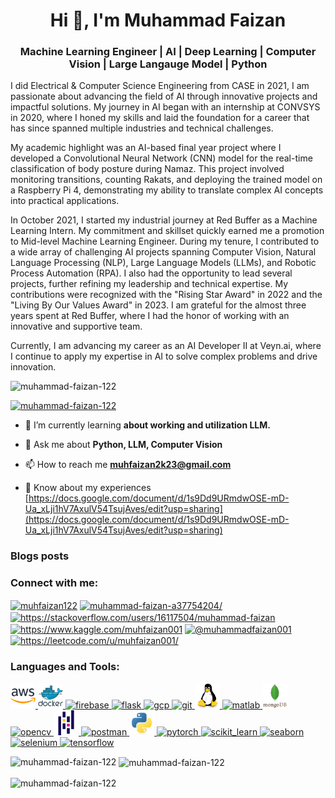 <h1 align="center">Hi 👋, I'm Muhammad Faizan</h1>
<h3 align="center">Machine Learning Engineer | AI | Deep Learning | Computer Vision | Large Langauge Model | Python</h3>

I did Electrical & Computer Science Engineering from CASE in 2021, I am passionate about advancing the field of AI through innovative projects and impactful solutions. My journey in AI began with an internship at CONVSYS in 2020, where I honed my skills and laid the foundation for a career that has since spanned multiple industries and technical challenges.

My academic highlight was an AI-based final year project where I developed a Convolutional Neural Network (CNN) model for the real-time classification of body posture during Namaz. This project involved monitoring transitions, counting Rakats, and deploying the trained model on a Raspberry Pi 4, demonstrating my ability to translate complex AI concepts into practical applications.

In October 2021, I started my industrial journey at Red Buffer as a Machine Learning Intern. My commitment and skillset quickly earned me a promotion to Mid-level Machine Learning Engineer. During my tenure, I contributed to a wide array of challenging AI projects spanning Computer Vision, Natural Language Processing (NLP), Large Language Models (LLMs), and Robotic Process Automation (RPA). I also had the opportunity to lead several projects, further refining my leadership and technical expertise. My contributions were recognized with the "Rising Star Award" in 2022 and the "Living By Our Values Award" in 2023. I am grateful for the almost three years spent at Red Buffer, where I had the honor of working with an innovative and supportive team.

Currently, I am advancing my career as an AI Developer II at Veyn.ai, where I continue to apply my expertise in AI to solve complex problems and drive innovation.
<p align="left"> <img src="https://komarev.com/ghpvc/?username=muhammad-faizan-122&label=Profile%20views&color=0e75b6&style=flat" alt="muhammad-faizan-122" /> </p>

<p align="left"> <a href="https://github.com/ryo-ma/github-profile-trophy"><img src="https://github-profile-trophy.vercel.app/?username=muhammad-faizan-122" alt="muhammad-faizan-122" /></a> </p>

- 🌱 I’m currently learning **about working and utilization LLM.**

- 💬 Ask me about **Python, LLM, Computer Vision**

- 📫 How to reach me **muhfaizan2k23@gmail.com**

- 📄 Know about my experiences [https://docs.google.com/document/d/1s9Dd9URmdwOSE-mD-Ua_xLji1hV7AxulV54TsujAves/edit?usp=sharing](https://docs.google.com/document/d/1s9Dd9URmdwOSE-mD-Ua_xLji1hV7AxulV54TsujAves/edit?usp=sharing)

### Blogs posts
<!-- BLOG-POST-LIST:START -->
<!-- BLOG-POST-LIST:END -->

<h3 align="left">Connect with me:</h3>
<p align="left">
<a href="https://twitter.com/muhfaizan122" target="blank"><img align="center" src="https://raw.githubusercontent.com/rahuldkjain/github-profile-readme-generator/master/src/images/icons/Social/twitter.svg" alt="muhfaizan122" height="30" width="40" /></a>
<a href="https://linkedin.com/in/muhammad-faizan-a37754204/" target="blank"><img align="center" src="https://raw.githubusercontent.com/rahuldkjain/github-profile-readme-generator/master/src/images/icons/Social/linked-in-alt.svg" alt="muhammad-faizan-a37754204/" height="30" width="40" /></a>
<a href="https://stackoverflow.com/users/https://stackoverflow.com/users/16117504/muhammad-faizan" target="blank"><img align="center" src="https://raw.githubusercontent.com/rahuldkjain/github-profile-readme-generator/master/src/images/icons/Social/stack-overflow.svg" alt="https://stackoverflow.com/users/16117504/muhammad-faizan" height="30" width="40" /></a>
<a href="https://kaggle.com/https://www.kaggle.com/muhfaizan001" target="blank"><img align="center" src="https://raw.githubusercontent.com/rahuldkjain/github-profile-readme-generator/master/src/images/icons/Social/kaggle.svg" alt="https://www.kaggle.com/muhfaizan001" height="30" width="40" /></a>
<a href="https://medium.com/@muhammadfaizan001" target="blank"><img align="center" src="https://raw.githubusercontent.com/rahuldkjain/github-profile-readme-generator/master/src/images/icons/Social/medium.svg" alt="@muhammadfaizan001" height="30" width="40" /></a>
<a href="https://www.leetcode.com/https://leetcode.com/u/muhfaizan001/" target="blank"><img align="center" src="https://raw.githubusercontent.com/rahuldkjain/github-profile-readme-generator/master/src/images/icons/Social/leet-code.svg" alt="https://leetcode.com/u/muhfaizan001/" height="30" width="40" /></a>
</p>

<h3 align="left">Languages and Tools:</h3>
<p align="left"> <a href="https://aws.amazon.com" target="_blank" rel="noreferrer"> <img src="https://raw.githubusercontent.com/devicons/devicon/master/icons/amazonwebservices/amazonwebservices-original-wordmark.svg" alt="aws" width="40" height="40"/> </a> <a href="https://www.docker.com/" target="_blank" rel="noreferrer"> <img src="https://raw.githubusercontent.com/devicons/devicon/master/icons/docker/docker-original-wordmark.svg" alt="docker" width="40" height="40"/> </a> <a href="https://firebase.google.com/" target="_blank" rel="noreferrer"> <img src="https://www.vectorlogo.zone/logos/firebase/firebase-icon.svg" alt="firebase" width="40" height="40"/> </a> <a href="https://flask.palletsprojects.com/" target="_blank" rel="noreferrer"> <img src="https://www.vectorlogo.zone/logos/pocoo_flask/pocoo_flask-icon.svg" alt="flask" width="40" height="40"/> </a> <a href="https://cloud.google.com" target="_blank" rel="noreferrer"> <img src="https://www.vectorlogo.zone/logos/google_cloud/google_cloud-icon.svg" alt="gcp" width="40" height="40"/> </a> <a href="https://git-scm.com/" target="_blank" rel="noreferrer"> <img src="https://www.vectorlogo.zone/logos/git-scm/git-scm-icon.svg" alt="git" width="40" height="40"/> </a> <a href="https://www.linux.org/" target="_blank" rel="noreferrer"> <img src="https://raw.githubusercontent.com/devicons/devicon/master/icons/linux/linux-original.svg" alt="linux" width="40" height="40"/> </a> <a href="https://www.mathworks.com/" target="_blank" rel="noreferrer"> <img src="https://upload.wikimedia.org/wikipedia/commons/2/21/Matlab_Logo.png" alt="matlab" width="40" height="40"/> </a> <a href="https://www.mongodb.com/" target="_blank" rel="noreferrer"> <img src="https://raw.githubusercontent.com/devicons/devicon/master/icons/mongodb/mongodb-original-wordmark.svg" alt="mongodb" width="40" height="40"/> </a> <a href="https://opencv.org/" target="_blank" rel="noreferrer"> <img src="https://www.vectorlogo.zone/logos/opencv/opencv-icon.svg" alt="opencv" width="40" height="40"/> </a> <a href="https://pandas.pydata.org/" target="_blank" rel="noreferrer"> <img src="https://raw.githubusercontent.com/devicons/devicon/2ae2a900d2f041da66e950e4d48052658d850630/icons/pandas/pandas-original.svg" alt="pandas" width="40" height="40"/> </a> <a href="https://postman.com" target="_blank" rel="noreferrer"> <img src="https://www.vectorlogo.zone/logos/getpostman/getpostman-icon.svg" alt="postman" width="40" height="40"/> </a> <a href="https://www.python.org" target="_blank" rel="noreferrer"> <img src="https://raw.githubusercontent.com/devicons/devicon/master/icons/python/python-original.svg" alt="python" width="40" height="40"/> </a> <a href="https://pytorch.org/" target="_blank" rel="noreferrer"> <img src="https://www.vectorlogo.zone/logos/pytorch/pytorch-icon.svg" alt="pytorch" width="40" height="40"/> </a> <a href="https://scikit-learn.org/" target="_blank" rel="noreferrer"> <img src="https://upload.wikimedia.org/wikipedia/commons/0/05/Scikit_learn_logo_small.svg" alt="scikit_learn" width="40" height="40"/> </a> <a href="https://seaborn.pydata.org/" target="_blank" rel="noreferrer"> <img src="https://seaborn.pydata.org/_images/logo-mark-lightbg.svg" alt="seaborn" width="40" height="40"/> </a> <a href="https://www.selenium.dev" target="_blank" rel="noreferrer"> <img src="https://raw.githubusercontent.com/detain/svg-logos/780f25886640cef088af994181646db2f6b1a3f8/svg/selenium-logo.svg" alt="selenium" width="40" height="40"/> </a> <a href="https://www.tensorflow.org" target="_blank" rel="noreferrer"> <img src="https://www.vectorlogo.zone/logos/tensorflow/tensorflow-icon.svg" alt="tensorflow" width="40" height="40"/> </a> </p>

<p><img align="left" src="https://github-readme-stats.vercel.app/api/top-langs?username=muhammad-faizan-122&show_icons=true&locale=en&layout=compact" alt="muhammad-faizan-122" /></p>

<p>&nbsp;<img align="center" src="https://github-readme-stats.vercel.app/api?username=muhammad-faizan-122&show_icons=true&locale=en" alt="muhammad-faizan-122" /></p>

<p><img align="center" src="https://github-readme-streak-stats.herokuapp.com/?user=muhammad-faizan-122&" alt="muhammad-faizan-122" /></p>
